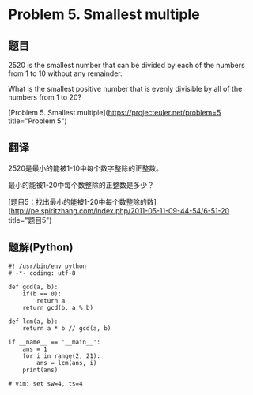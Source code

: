 Problem 5. Smallest multiple
========================================

## 题目
2520 is the smallest number that can be divided by each of the numbers from 1 to 10 without any remainder.

What is the smallest positive number that is evenly divisible by all of the numbers from 1 to 20?

[Problem 5. Smallest multiple](https://projecteuler.net/problem=5 title="Problem 5")

## 翻译
2520是最小的能被1-10中每个数字整除的正整数。

最小的能被1-20中每个数整除的正整数是多少？

[题目5：找出最小的能被1-20中每个数整除的数](http://pe.spiritzhang.com/index.php/2011-05-11-09-44-54/6-51-20 title="题目5")

## 题解(Python)
<!-- lang: python -->

    #! /usr/bin/env python
    # -*- coding: utf-8

    def gcd(a, b):
        if(b == 0):
            return a
        return gcd(b, a % b)

    def lcm(a, b):
        return a * b // gcd(a, b)
                    
    if __name__ == '__main__':
        ans = 1
        for i in range(2, 21):
            ans = lcm(ans, i)
        print(ans)

    # vim: set sw=4, ts=4

